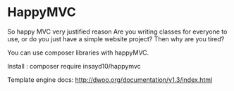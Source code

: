 # HappyMVC
So happy MVC very justified reason
Are you writing classes for everyone to use, or do you just have a simple website project? Then why are you tired?

You can use composer libraries with happyMVC.


Install : 
composer require insayd10/happymvc


Template engine docs:
http://dwoo.org/documentation/v1.3/index.html
